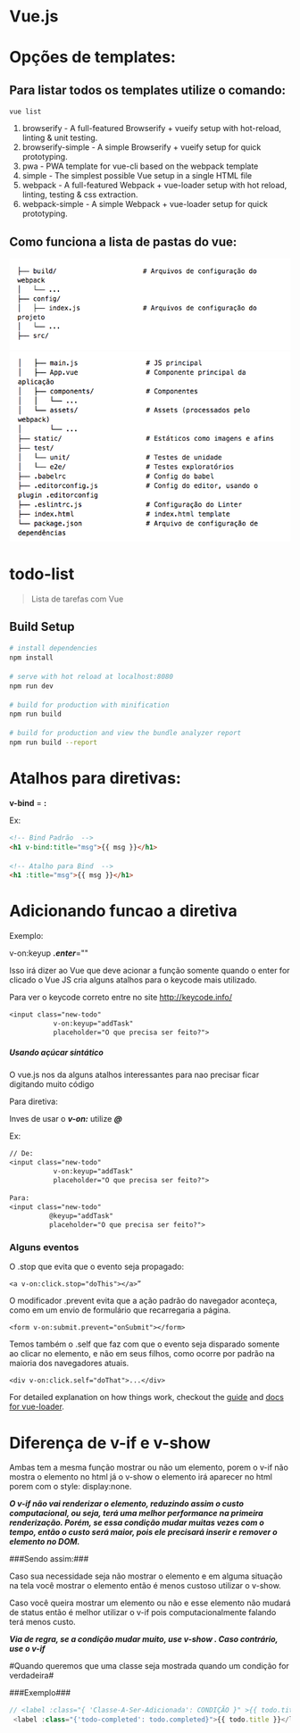 # Vue.js

# Opções de templates:

## Para listar todos os templates utilize o comando: 

```
vue list
```

1. browserify - A full-featured Browserify + vueify setup with hot-reload, linting & unit testing.
2. browserify-simple - A simple Browserify + vueify setup for quick prototyping.
3. pwa - PWA template for vue-cli based on the webpack template
4. simple - The simplest possible Vue setup in a single HTML file
5. webpack - A full-featured Webpack + vue-loader setup with hot reload, linting, testing & css extraction.
6. webpack-simple - A simple Webpack + vue-loader setup for quick prototyping.


## Como funciona a lista de pastas do vue: 
![alt text](./assets/lista_pastas1.png "Pastas 1")
![alt text](./assets/lista_pastas2.png "Pastas 2")



# todo-list

> Lista de tarefas com Vue

## Build Setup

``` bash
# install dependencies
npm install

# serve with hot reload at localhost:8080
npm run dev

# build for production with minification
npm run build

# build for production and view the bundle analyzer report
npm run build --report
```

# Atalhos para diretivas:

**v-bind** = **:**

Ex:

```html
<!-- Bind Padrão  -->
<h1 v-bind:title="msg">{{ msg }}</h1>

<!-- Atalho para Bind  -->
<h1 :title="msg">{{ msg }}</h1>
```

# Adicionando funcao a diretiva #

Exemplo:

v-on:keyup ***.enter***=""

Isso irá dizer ao Vue que deve acionar a função somente quando o enter for clicado 
o Vue JS cria alguns atalhos para o keycode mais utilizado.

Para ver o keycode correto entre no site http://keycode.info/

```
<input class="new-todo"
           v-on:keyup="addTask"
           placeholder="O que precisa ser feito?">
```

##### Usando açúcar sintático #####

O vue.js nos da alguns atalhos interessantes para nao precisar ficar digitando muito código 

Para diretiva:

Inves de usar o ***v-on:*** utilize ***@***

Ex:

```
// De:
<input class="new-todo"
           v-on:keyup="addTask"
           placeholder="O que precisa ser feito?">

Para:
<input class="new-todo"
          @keyup="addTask"
          placeholder="O que precisa ser feito?">
```

### Alguns eventos ###

O .stop que evita que o evento seja propagado:

```
<a v-on:click.stop="doThis"></a>”
```

O modificador .prevent evita que a ação padrão do navegador aconteça, como em um envio de formulário que recarregaria a página.

``` 
<form v-on:submit.prevent="onSubmit"></form>
```

Temos também o .self que faz com que o evento seja disparado somente ao clicar no elemento, e não em seus filhos, como ocorre por padrão na maioria dos navegadores atuais.

```
<div v-on:click.self="doThat">...</div>
```
For detailed explanation on how things work, checkout the [guide](http://vuejs-templates.github.io/webpack/) and [docs for vue-loader](http://vuejs.github.io/vue-loader).

# Diferença de v-if e v-show #

Ambas tem a mesma função mostrar ou não um elemento, porem o v-if não mostra o elemento no html já o v-show o elemento irá aparecer no html porem com o style: display:none.


***O v-if não vai renderizar o elemento, reduzindo assim o custo computacional, ou seja, terá uma melhor performance na primeira renderização. Porém, se essa condição mudar muitas vezes com o tempo, então o custo será maior, pois ele precisará inserir e remover o elemento no DOM.***

###Sendo assim:###

Caso sua necessidade seja não mostrar o elemento e em alguma situação na tela você mostrar o elemento então é menos custoso utilizar o v-show. 

Caso você queira mostrar um elemento ou não e esse elemento não mudará de status então é melhor utilizar o v-if pois computacionalmente falando terá menos custo.

***Via de regra, se a condição mudar muito, use v-show . Caso contrário, use o v-if***


#Quando queremos que uma classe seja mostrada quando um condição for verdadeira#


###Exemplo###

```javascript
// <label :class="{ 'Classe-A-Ser-Adicionada': CONDIÇÃO }" >{{ todo.title }}</label>
 <label :class="{'todo-completed': todo.completed}">{{ todo.title }}</label>
```




